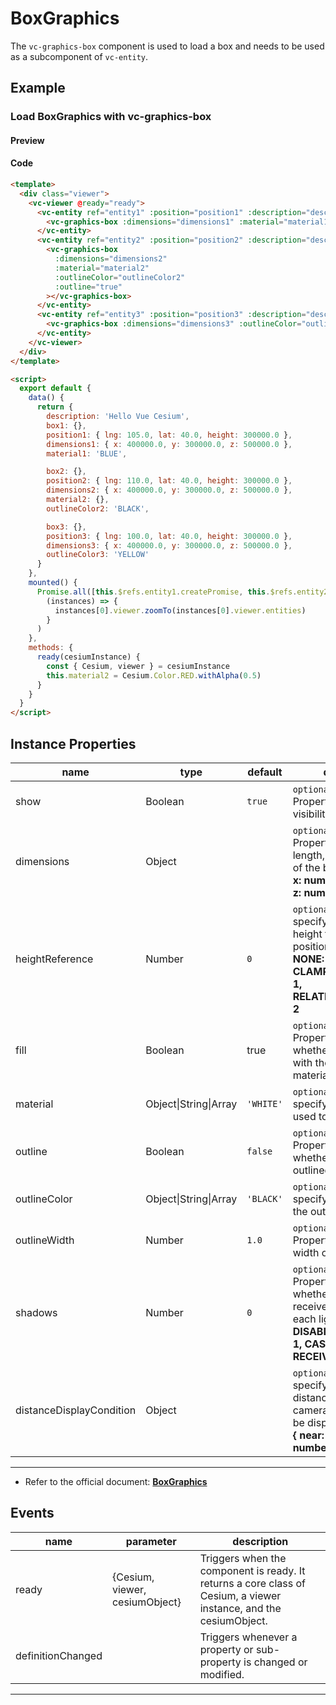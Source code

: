 # BoxGraphics

The `vc-graphics-box` component is used to load a box and needs to be used as a subcomponent of `vc-entity`.

## Example

### Load BoxGraphics with vc-graphics-box

#### Preview

<doc-preview>
  <template>
    <div class="viewer">
      <vc-viewer @ready="ready">
        <vc-entity ref="entity1" :position="position1" :description="description" :box.sync="box1">
          <vc-graphics-box :dimensions="dimensions1" :material="material1"></vc-graphics-box>
        </vc-entity>
        <vc-entity ref="entity2" :position="position2" :description="description" :box.sync="box2">
          <vc-graphics-box
            :dimensions="dimensions2"
            :material="material2"
            :outlineColor="outlineColor2"
            :outline="true"
          ></vc-graphics-box>
        </vc-entity>
        <vc-entity ref="entity3" :position="position3" :description="description" :box.sync="box3">
          <vc-graphics-box :dimensions="dimensions3" :outlineColor="outlineColor3" :fill="false" :outline="true"></vc-graphics-box>
        </vc-entity>
      </vc-viewer>
    </div>
  </template>

  <script>
    export default {
      data() {
        return {
          description: 'Hello Vue Cesium',
          box1: {},
          position1: { lng: 105.0, lat: 40.0, height: 300000.0 },
          dimensions1: { x: 400000.0, y: 300000.0, z: 500000.0 },
          material1: 'BLUE',

          box2: {},
          position2: { lng: 110.0, lat: 40.0, height: 300000.0 },
          dimensions2: { x: 400000.0, y: 300000.0, z: 500000.0 },
          material2: {},
          outlineColor2: 'BLACK',

          box3: {},
          position3: { lng: 100.0, lat: 40.0, height: 300000.0 },
          dimensions3: { x: 400000.0, y: 300000.0, z: 500000.0 },
          outlineColor3: 'YELLOW'
        }
      },
      mounted() {
        Promise.all([this.$refs.entity1.createPromise, this.$refs.entity2.createPromise, this.$refs.entity3.createPromise]).then(
          (instances) => {
            instances[0].viewer.zoomTo(instances[0].viewer.entities)
          }
        )
      },
      methods: {
        ready(cesiumInstance) {
          const { Cesium, viewer } = cesiumInstance
          this.material2 = Cesium.Color.RED.withAlpha(0.5)
        }
      }
    }
  </script>
</doc-preview>

#### Code

```html
<template>
  <div class="viewer">
    <vc-viewer @ready="ready">
      <vc-entity ref="entity1" :position="position1" :description="description" :box.sync="box1">
        <vc-graphics-box :dimensions="dimensions1" :material="material1"></vc-graphics-box>
      </vc-entity>
      <vc-entity ref="entity2" :position="position2" :description="description" :box.sync="box2">
        <vc-graphics-box
          :dimensions="dimensions2"
          :material="material2"
          :outlineColor="outlineColor2"
          :outline="true"
        ></vc-graphics-box>
      </vc-entity>
      <vc-entity ref="entity3" :position="position3" :description="description" :box.sync="box3">
        <vc-graphics-box :dimensions="dimensions3" :outlineColor="outlineColor3" :fill="false" :outline="true"></vc-graphics-box>
      </vc-entity>
    </vc-viewer>
  </div>
</template>

<script>
  export default {
    data() {
      return {
        description: 'Hello Vue Cesium',
        box1: {},
        position1: { lng: 105.0, lat: 40.0, height: 300000.0 },
        dimensions1: { x: 400000.0, y: 300000.0, z: 500000.0 },
        material1: 'BLUE',

        box2: {},
        position2: { lng: 110.0, lat: 40.0, height: 300000.0 },
        dimensions2: { x: 400000.0, y: 300000.0, z: 500000.0 },
        material2: {},
        outlineColor2: 'BLACK',

        box3: {},
        position3: { lng: 100.0, lat: 40.0, height: 300000.0 },
        dimensions3: { x: 400000.0, y: 300000.0, z: 500000.0 },
        outlineColor3: 'YELLOW'
      }
    },
    mounted() {
      Promise.all([this.$refs.entity1.createPromise, this.$refs.entity2.createPromise, this.$refs.entity3.createPromise]).then(
        (instances) => {
          instances[0].viewer.zoomTo(instances[0].viewer.entities)
        }
      )
    },
    methods: {
      ready(cesiumInstance) {
        const { Cesium, viewer } = cesiumInstance
        this.material2 = Cesium.Color.RED.withAlpha(0.5)
      }
    }
  }
</script>
```

## Instance Properties

<!-- prettier-ignore -->
| name | type | default | description |
| ------------------------ | ------------- | ------- | -------------------------------------------------------------------------------------------------------- |
| show | Boolean | `true` | `optional` A boolean Property specifying the visibility of the box. |
| dimensions | Object | | `optional` A Cartesian3 Property specifying the length, width, and height of the box. **structure: { x: number, y: number, z: number }** |
| heightReference | Number | `0` | `optional` A Property specifying what the height from the entity position is relative to. **NONE: 0, CLAMP_TO_GROUND: 1, RELATIVE_TO_GROUND: 2** |
| fill | Boolean | true | `optional` A boolean Property specifying whether the box is filled with the provided material. |
| material | Object\|String\|Array | `'WHITE'` | `optional` A Property specifying the material used to fill the box. |
| outline | Boolean | `false` | `optional` A boolean Property specifying whether the box is outlined. |
| outlineColor | Object\|String\|Array | `'BLACK'` | `optional` A Property specifying the Color of the outline. |
| outlineWidth | Number | `1.0` | `optional` A numeric Property specifying the width of the outline. |
| shadows | Number | `0` | `optional` An enum Property specifying whether the box casts or receives shadows from each light source. **DISABLED: 0, ENABLED: 1, CAST_ONLY: 2, RECEIVE_ONLY: 3** |
| distanceDisplayCondition | Object | | `optional` A Property specifying at what distance from the camera that this box will be displayed. **structure: { near: number, far: number }** |

---

- Refer to the official document: **[BoxGraphics](https://cesium.com/docs/cesiumjs-ref-doc/BoxGraphics.html)**

## Events

<!-- prettier-ignore -->
| name | parameter | description |
| ---- | --------- | ----------- |
| ready | {Cesium, viewer, cesiumObject} | Triggers when the component is ready. It returns a core class of Cesium, a viewer instance, and the cesiumObject. |
| definitionChanged | | Triggers whenever a property or sub-property is changed or modified. |

---
